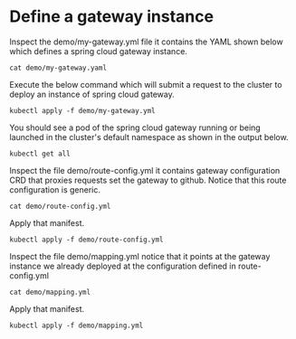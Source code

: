 # Define a gateway instance

Inspect the demo/my-gateway.yml file it contains the YAML shown below which defines a spring cloud gateway instance.

```execute-1
cat demo/my-gateway.yaml
```

Execute the below command which will submit a request to the cluster to deploy an instance of spring cloud gateway.

```execute-1
kubectl apply -f demo/my-gateway.yml 
```

You should see a pod of the spring cloud gateway running or being launched in the cluster's default namespace as shown in the output below.

```execute-1
kubectl get all
```

Inspect the file demo/route-config.yml it contains gateway configuration CRD that proxies requests set the gateway to github. Notice that this route configuration is generic.

```execute-1
cat demo/route-config.yml
```

Apply that manifest.

```execute-1
kubectl apply -f demo/route-config.yml
```

Inspect the file demo/mapping.yml notice that it points at the gateway instance we already deployed at the configuration defined in route-config.yml

```execute-1
cat demo/mapping.yml
```

Apply that manifest.

```execute-1
kubectl apply -f demo/mapping.yml
```



